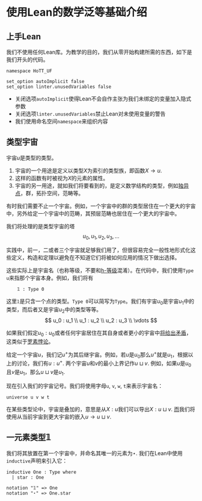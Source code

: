 # 使用Lean的数学泛等基础介绍

## 上手Lean

我们不使用任何Lean库。为教学的目的，我们从零开始构建所需的东西，如下是我们开头的代码。

```lean
namespace HoTT_UF

set_option autoImplicit false
set_option linter.unusedVariables false
```
- 关闭选项`autoImplicit`使得Lean不会自作主张为我们未绑定的变量加入隐式参数
- 关闭选项`linter.unusedVariables`禁止Lean对未使用变量的警告
- 我们使用命名空间`namespace`来组织内容

## 类型宇宙

宇宙$u$是类型的类型。

1. 宇宙的一个用途是定义以类型$X$为索引的类型族，即函数$X \to u$.
1. 这样的函数有时被视为$X$的元素的属性。
1. 宇宙的另一用途，就如我们将要看到的，是定义数学结构的类型，例如[独异点]()，群，拓扑空间，范畴等。

有时我们需要不止一个宇宙。例如，一个宇宙中的群的类型居住在一个更大的宇宙中，另外给定一个宇宙中的范畴，其预层范畴也居住在一个更大的宇宙中。

我们将处理的是类型宇宙的塔
$$u_0, u_1, u_2, u_3, \dots$$

实践中，前一，二或者三个宇宙就足够我们用了，但很容易完全一般性地形式化这些定义，构造和定理以避免在不知道它们将被如何应用的情况下做出选择。

这些实际上是宇宙名（也称等级，不要和[h-等级]()混淆）。在代码中，我们使用`Type u`来指那个宇宙本身。例如，我们将有
```lean
    𝟙 : Type 0
```
这里`𝟙`是只含一个点的类型。`Type 0`可以简写为`Type`。我们有宇宙$u_0$是宇宙$u_1$中的类型，而后者又是宇宙$u_2$中的类型等等。
$$
    u_0 : u_1 \\
    u_1 : u_2 \\
    u_2 : u_3 \\
    \vdots
$$

如果我们假定$u_0 : u_0$或者任何宇宙居住在其自身或者更小的宇宙中[将给出矛盾](https://link.springer.com/article/10.1007/BF01995104)，这类似于[罗素悖论](https://plato.stanford.edu/entries/russell-paradox/)。

给定一个宇宙$u$，我们记$u^+$为其后继宇宙。例如，若$u$是$u_0$那么$u^+$就是$u_1$，根据以上的讨论，我们有$u : u^+$. 两个宇宙$u$和$v$的最小上界记作$u \sqcup v$. 例如，如果$u$是$u_0$且$v$是$u_1$，那么$u \sqcup v$是$u_1$.

现在引入我们的宇宙记号。我们将使用字母`u`, `v`, `w`, `t`来表示宇宙名：
```lean
universe u v w t
```
在某些类型论中，宇宙是叠加的，意思是从$X : u$我们可以导出$X : u \sqcup v$. [而]()我们将使用从当前宇宙到更大宇宙的嵌入$u \to u \sqcup v$.

## 一元素类型$𝟙$

我们将其放置在第一个宇宙中，并命名其唯一的元素为$\star$. 我们在Lean中使用`inductive`声明来引入它：
```lean
inductive One : Type where
  | star : One

notation "𝟙" => One
notation "⋆" => One.star
```
